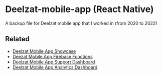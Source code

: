 # Deelzat-mobile-app (React Native)

A backup file for Deelzat mobile app that I worked in (from 2020 to 2022)

## Related

- [Deelzat Mobile App Showcase](https://github.com/muja555/Deelzat-mobile-app-showcase)
- [Deezat Mobile App Firebase Functions](https://github.com/muja555/Deezat-mobile-app-Firebase-Functions-showcase)
- [Deelzat Mobile App Support Dashboard](https://github.com/muja555/Deelzat-mobile-app-support-dashboard-showcase)
- [Deelzat Mobile App Analytics Dashboard](https://github.com/muja555/Deelzat-mobile-app-analytics-dashboard)
